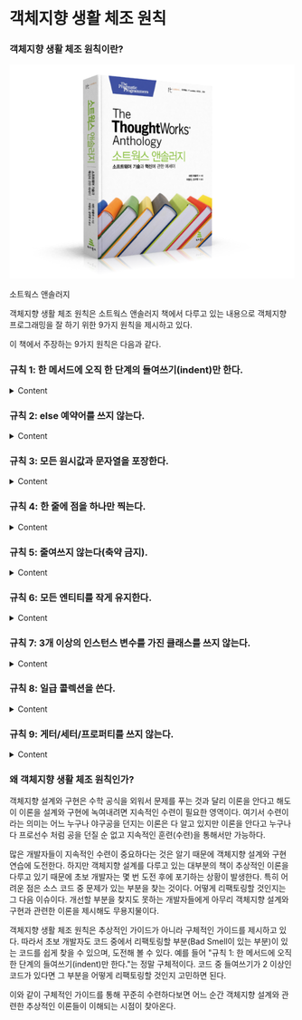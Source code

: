 # 객체지향 생활 체조 원칙
### 객체지향 생활 체조 원칙이란?

![9788992939249.png](9788992939249.png)

소트웍스 앤솔러지

객체지향 생활 체조 원칙은 소트웍스 앤솔러지 책에서 다루고 있는 내용으로 객체지향 프로그래밍을 잘 하기 위한 9가지 원칙을 제시하고 있다.

이 책에서 주장하는 9가지 원칙은 다음과 같다. 

### 규칙 1: 한 메서드에 오직 한 단계의 들여쓰기(indent)만 한다.

<details>
<summary>Content</summary>

```java
public class Test {
    
    public void sayHello(String name, String message) {
        if ("진우".equals(name)) {
            if (!message.isEmpty()) {
                System.out.println("Hello, " + name + ", " + message +"!");
            } else {
                System.out.println("Hello, " + name + "!");
            }
        }
    }
    
}
```

<details>
<summary>규칙 1 Refactoring</summary>

```java
public class Test {

    public void newSayHello(String name, String message) {
        if ("진우".equals(name)) {
            printMessage(name, message);
        }
    }

    public void printMessage(String name, String message) {
        if (!message.isEmpty()) {
            System.out.println("Hello, " + name + ", " + message +"!");
        } else {
            System.out.println("Hello, " + name + "!");
        }
    }
    
}
```
> 메서드당 들여쓰기 한 번으로 얻을 수 있는 이점은 가독성, 재사용, 쉬운 버그 판별 등이 있다.
</details>
</details>

### 규칙 2: else 예약어를 쓰지 않는다.

<details>
<summary>Content</summary>

```java
public class Test {

    public void sayHello(String name, String message) {
        if (!message.isEmpty()) {
            System.out.println("Hello, " + name + ", " + message + "!");
        } else {
            System.out.println("Hello, " + name + "!");
        }
    }
    
}
```

<details>
<summary>규칙 2 Refactoring</summary>

```java
public class Test {

    public void newSayHello(String name, String message) {
        if (!message.isEmpty()) {
            System.out.println("Hello, " + name + ", " + message + "!");
            return;
        }
        System.out.println("Hello, " + name + "!");
    }

}
```
>  이 원칙의 제시의도는 한 메소드에서 발생하는 분기문을 줄이자는 것이다. <br/>
> 분기문을 많이 가지고 있는 메소드는 많은 기능을 가지고 있을 확률이 높다. <br/>
> 메소드를 분리하거나, 객체지향적인 구조를 적용해 분기문을 줄일 수 있다. <br/>
> 이는 결국 설계관점에서의 개선을 의미한다. <br/>
> else 키워드는 **조건을 만족하지 않을 때** 를 전제하고 시작하기에 가독성이 떨어질 수 밖에 없다.<br/> 
> if 조건을 만족하지 않는 모든 경우 를 의미하기 때문에, 코드를 읽을 때 양 쪽을 함께 생각해야 한다. <br/>
> 또한 오류가 발생할 확률도 높다.<br/>
> else문 제거의 효과적인 방법은 elarly return 구조를 적용하는 것이다.<br/>
</details>
</details>

### 규칙 3: 모든 원시값과 문자열을 포장한다.

<details>
<summary>Content</summary>

```java
public class User {
    
    private String name;
    private int age;

    public User(String nameValue, String ageValue) {
        int age = Integer.parseInt(ageValue);
        validateAge(age);
        validateName(nameValue);
        this.name = nameValue;
        this.age = age;
    }

    private void validateName(String name) {
        if (name.length() < 2) {
            throw new RuntimeException("이름은 두 글자 이상이어야 합니다.");
        }
    }

    private void validateAge(int age) {
        if (age < 0) {
            throw new RuntimeException("나이는 0살부터 시작합니다.");
        }
    }
    
}
```

<details>
<summary>규칙 3 Refactoring</summary>

```java
public class User {
    
    private Name name;
    private Age age;

    public User(String name, String age) {
        this.name = new Name(name);
        this.age = new Age(age);
    }
    
}

public class Name {
    
    private String name;

    // User에서 처리하던 validateName을 Name에서 처리한다.
    public Name(String name) {
        if (name.length() < 2) {
            throw new RuntimeException("이름은 두 글자 이상이어야 합니다.");
        }
        this.name = name;
    }
    
}

public class Age() {
    
    private int age;

    // User에서 처리하던 validateAge를 Age에서 처리한다.
    public Age(String input) {
        int age = Integer.parseInt(input);
        if(age < 0) {
            throw new RuntimeException("나이는 0살부터 시작합니다.");
        }
    }
    
}
```
> 유효성 검증을 비롯한 이름, 나이 값에 대한 상태값을 User에게 넘기지 않고 스스로 관리할 수 있게 되었다.</br>
> 책임이 명확해졌다.
</details>
</details>

### 규칙 4: 한 줄에 점을 하나만 찍는다.

<details>
<summary>Content</summary>

```java
public class MemberService {
    
    public getFirstOrderProductName(String memberId) {

        Member member = memberRepository.findById(memberId);
        
        String firstOrderProductName = member.getOrderHistory().get(0).getOrder().getProduct().getName();

    }
    
}

public class Member {

    private String id;
    private List<Order> orders;

}

public class Order {
 
    private Product productName;
    
}

public class Product {
    
    private String name;
    
}
```

<details>
<summary>규칙 4 Refactoring</summary>

```java
public class ProductService {
    
    public String getFirstOrderProductName(Long productId) {
        
        Product product = productRepository.findTopById(productId);
        return product.getName();
        
    }

}

public class Member {

    private String id;
    private List<Order> orders;

}

public class Order {

    private Product productName;

}

public class Product {

    private String name;

}
```
> 점을 하나만 찍으라는 것은 단순히 라인에 존재하는 점의 개수를 헤아려 줄이라는 의미는 아니다. </br>
> 점을 찍는 행위는 필드나 메소드를 통해 인스턴스에 접근하는 행위를 의미한다. </br>
> 점의 개수가 많다는 것은 대상 객체의 내부에 깊이 접근하겠다는 의도를 드러내게 되고, 이는 호출자와 피호출자 사이에 강한 결합도가 형성되었다는 것을 의미한다.
</details>
</details>

### 규칙 5: 줄여쓰지 않는다(축약 금지).

<details>
<summary>Content</summary>

```javascript
const btnName = "ABC";
```

<details>
<summary>규칙 5 Refactoring</summary>

```javascript
const buttonName = "ABC";
```
</details>
</details>


### 규칙 6: 모든 엔티티를 작게 유지한다.

<details>
<summary>Content</summary>

이 원칙에서 칭하는 엔티티는 클래스, 패키지를 통틀어 업무적 구분을 갖는 단위를 의미한다.

> **작은 엔티티** 라고 판단할 수 있는 대략적인 기준은 다음과 같다. <br/>
> - 50줄 이하의 클래스 <br/>
> - 10개 이하의 파일을 갖는 패키지 <br/>
>
> 엔티티를 작성할 때 하나의 목적을 염두하고 설계하라는 의미이다. <br/>
> SOLID 원칙중 '단일 책임 원칙' 과도 상통한다. <br/>
> 먼저 클래스의 크기를 줄여 분리하기 시작하면, 작은 역할을 하게 될 것이다. <br/>
> 이 때 작은 역할을 통해 이루려는 하나의 목적을 도출할 수 있다. <br/>
> 그 목적을 이루기 위한 클래스들을 모아 패키지로 구성하면 된다. <br/>

</details>

### 규칙 7: 3개 이상의 인스턴스 변수를 가진 클래스를 쓰지 않는다.

<details>
<summary>Content</summary>

> 클래스의 인스턴수 변수를 제한하라는 지침이다. </br>
> 여기서의 인스턴수 변수는 원시타입, 또는 컬렉션과 같이 기본 또는 자료구조형의 변수를 의미한다. </br>
> 클래스의 인스턴수 변수는 클래스가 관리하는 **상태** 를 의미한다. </br>
> 클래스의 상태는 클래스의 정체성을 나타내는 요소이다. </br>
> 이 상태의 종류가 많다는 것은 클래스가 여러 종류의 정체성을 가지고 설계되었다는 것을 의미한다. </br>
> 이 지침은 원칙의 세 번째 지침인 **모든 원시값과 문자열을 포장한다** 의 내용과 통한다. </br>
</details>

### 규칙 8: 일급 콜렉션을 쓴다.

<details>
<summary>Content</summary>

> 콜렉션을 포함한 클래스는 반드시 다른 멤버 변수가 없어야 한다. </br>
> 각 콜렉션은 그 자체로 포장돼 있으므로 이제 콜렉션과 관련된 동작은 근거지가 마련된셈이다. </br>
> 상태와 행위를 한곳에서 관리한다. </br>
> 이는 인스턴스 변수에 대한 규칙의 확실한 확장이지만 그 자체를 위해서도 중요하다. </br>
> 콜렉션은 실로 매우 유용한 원시 타입이고 많은 동작이 있지만 후임 프로그래머나 유지보수 담당자에 의미적 의도나 단초는 거의 없다.</br>
[일급 컬렉션 (First Class Collection)의 소개와 써야할 이유](https://jojoldu.tistory.com/412)

```java
public class Member {
    
    private Map<String, Integer> products = new HashMap<>();
    
    public void addProduct(String productName, Integer quantity) {
        products.put(productName, quantity);
    }
    
}
```

<details>
<summary>규칙 8 Refactoring</summary>

```java
public class Member {

    private final Bucket bucket;
    
    public Member(Bucket bucket) {
        this.bucket = bucket;
    }

    public void addProduct(String productName, Integer quantity) {
        bucket.addProduct(productName, quantity);
    }
    
}

public class Bucket {

    private final Map<String, Integer> products;

    public Bucket() {
        products = new HashMap<>();
    }
    
    public Map<String, Integer> getProducts() {
        return Collections.unmodifiableMap(products);
    }
    
    public void addProduct(String productName, Integer quantity) {
        products.put(productName, quantity);
    }
    
}
```
</details>
</details>

### 규칙 9: 게터/세터/프로퍼티를 쓰지 않는다.

<details>
<summary>Content</summary>

```java
public class ProductService {
    
    public boolean isProductAvailable(Product product) {
        return product.getPrice() > 0;
    }
    
}

public class Product {
    
    private double price;
    
    public double getPrice() {
        return price;
    }
    
}
```
<details>
<summary>규칙 9 Refactoring</summary>

```java
public class ProductService {

    public boolean isProductAvailable(Product product) {
        return product.isAvailable();
    }

}

public class Product {

    private double price;

    public boolean isAvailable() {
        return price > 0;
    }

}
```
>  getter를 제거한 로직으로 코드를 리팩토링 해 보았다. <br/>
> 가장먼저 눈에 띄는 큰 변화는 조건문의 문장을 굳이 해석해서 의미를 판단할 필요가 없어졌다는 점이다.<br/> 
> product.isAvailable() 라는 문장은 직관적으로 쉽게 해석된다.<br/>
> 정보를 주지말고, 정보에 관련 된 처리를 가지고 있는 당사자 책임을 가진다.<br/>
> 값의 노출을 없엘 수 있다. <br/>
</details>
</details>

### 왜 객체지향 생활 체조 원칙인가?
객체지향 설계와 구현은 수학 공식을 외워서 문제를 푸는 것과 달리 이론을 안다고 해도 이 이론을 설계와 구현에 녹여내려면 지속적인 수련이 필요한 영역이다.
여기서 수련이라는 의미는 어느 누구나 야구공을 던지는 이론은 다 알고 있지만 이론을 안다고 누구나 다 프로선수 처럼 공을 던질 순 없고 지속적인 훈련(수련)을 통해서만 가능하다.

많은 개발자들이 지속적인 수련이 중요하다는 것은 알기 때문에 객체지향 설계와 구현 연습에 도전한다.
하지만 객체지향 설계를 다루고 있는 대부분의 책이 추상적인 이론을 다루고 있기 때문에 초보 개발자는 몇 번 도전 후에 포기하는 상황이 발생한다.
특히 어려운 점은 소스 코드 중 문제가 있는 부분을 찾는 것이다. 어떻게 리팩토링할 것인지는 그 다음 이슈이다.
개선할 부분을 찾지도 못하는 개발자들에게 아무리 객체지향 설계와 구현과 관련한 이론을 제시해도 무용지물이다.

객체지향 생활 체조 원칙은 추상적인 가이드가 아니라 구체적인 가이드를 제시하고 있다.
따라서 초보 개발자도 코드 중에서 리팩토링할 부분(Bad Smell이 있는 부분)이 있는 코드를 쉽게 찾을 수 있으며, 도전해 볼 수 있다.
예를 들어 "규칙 1: 한 메서드에 오직 한 단계의 들여쓰기(indent)만 한다."는 정말 구체적이다.
코드 중 들여쓰기가 2 이상인 코드가 있다면 그 부분을 어떻게 리팩토링할 것인지 고민하면 된다.

이와 같이 구체적인 가이드를 통해 꾸준히 수련하다보면 어느 순간 객체지향 설계와 관련한 추상적인 이론들이 이해되는 시점이 찾아온다.
